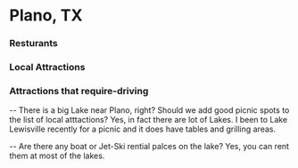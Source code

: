 # Plano, TX

### Resturants

###  Local Attractions

###  Attractions that require-driving


-- There is a big Lake near Plano, right?  Should we add good picnic spots to the list of local atttactions?
Yes,  in fact  there are  lot of Lakes.  I been to Lake Lewisville recently for a picnic and it does have tables and  grilling areas.

--  Are there any boat or Jet-Ski rential palces on the lake?
 Yes, you can  rent them  at most of the lakes.
